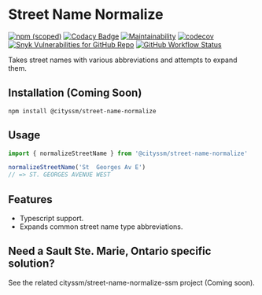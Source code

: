 # Street Name Normalize

[![npm (scoped)](https://img.shields.io/npm/v/@cityssm/street-name-normalize)](https://www.npmjs.com/package/@cityssm/street-name-normalize)
[![Codacy Badge](https://app.codacy.com/project/badge/Grade/ff591668134a4102ae2e7b034c93fb7a)](https://www.codacy.com/gh/cityssm/street-name-normalize/dashboard?utm_source=github.com&amp;utm_medium=referral&amp;utm_content=cityssm/street-name-normalize&amp;utm_campaign=Badge_Grade)
[![Maintainability](https://api.codeclimate.com/v1/badges/2eab5d8d0d0fe7d0ae41/maintainability)](https://codeclimate.com/github/cityssm/street-name-normalize/maintainability)
[![codecov](https://codecov.io/gh/cityssm/street-name-normalize/branch/main/graph/badge.svg?token=UX58MKB59P)](https://codecov.io/gh/cityssm/street-name-normalize)
[![Snyk Vulnerabilities for GitHub Repo](https://img.shields.io/snyk/vulnerabilities/github/cityssm/street-name-normalize)](https://app.snyk.io/org/cityssm/project/717cf762-bf86-4eb1-bf19-cc409324f98a)
[![GitHub Workflow Status](https://img.shields.io/github/actions/workflow/status/cityssm/street-name-normalize/coverage.yml)](https://github.com/cityssm/street-name-normalize/actions/workflows/coverage.yml)

Takes street names with various abbreviations and attempts to expand them.

## Installation (Coming Soon)

    npm install @cityssm/street-name-normalize

## Usage

```javascript
import { normalizeStreetName } from '@cityssm/street-name-normalize'

normalizeStreetName('St  Georges Av E')
// => ST. GEORGES AVENUE WEST
```

## Features

- Typescript support.
- Expands common street name type abbreviations.

## Need a Sault Ste. Marie, Ontario specific solution?

See the related cityssm/street-name-normalize-ssm project (Coming soon).
